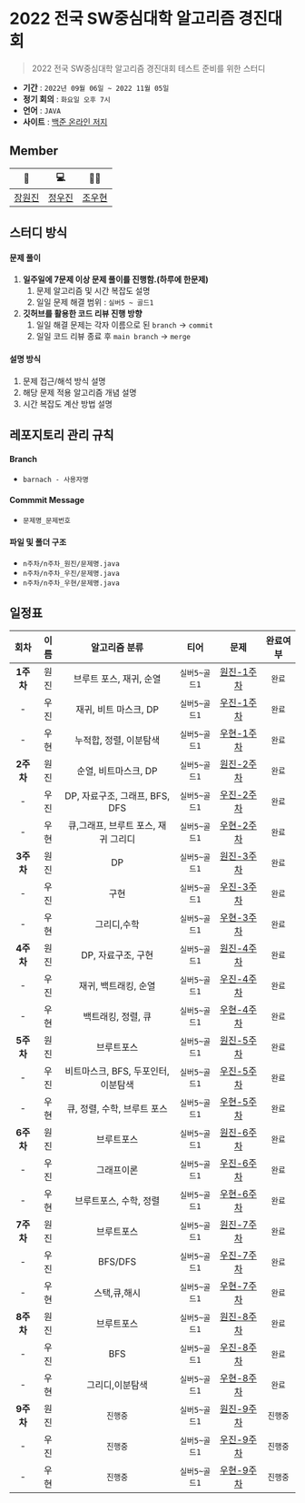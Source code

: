 # 2022 전국 SW중심대학 알고리즘 경진대회

> 2022 전국 SW중심대학 알고리즘 경진대회 테스트 준비를 위한 스터디

- **기간** : `2022년 09월 06일 ~ 2022 11월 05일`
- **정기 회의** : `화요일 오후 7시`
- **언어** : `JAVA`
- **사이트** : [백준 온라인 저지](https://www.acmicpc.net/lectures)

## Member
| 📖 | 💻 | 🤸‍♂️ |
| :----: | :----: | :----: |
| [장원진](https://github.com/jangwon3828) | [정우진](https://github.com/WooJinDeve)| [조우현](https://github.com/woohyeonjoe) |


## 스터디 방식
#### 문제 풀이
1. **일주일에 7문제 이상 문제 풀이를 진행함.(하루에 한문제)**
    1. 문제 알고리즘 및 시간 복잡도 설명 
    2. 일일 문제 해결 범위 : `실버5 ~ 골드1`
2. **깃허브를 활용한 코드 리뷰 진행 방향**
    1. 일일 해결 문제는 각자 이름으로 된 `branch` → `commit`
    2. 일일 코드 리뷰 종료 후 `main branch` → `merge`

#### 설명 방식
1. 문제 접근/해석 방식 설명
2. 해당 문제 적용 알고리즘 개념 설명
3. 시간 복잡도 계산 방법 설명

## 레포지토리 관리 규칙
#### Branch
- `barnach - 사용자명`
#### Commmit Message
- `문제명_문제번호`
#### 파일 및 폴더 구조
- `n주차/n주차_원진/문제명.java`
- `n주차/n주차_우진/문제명.java`
- `n주차/n주차_우현/문제명.java`

## 일정표
| 회차 | 이름 | 알고리즘 분류 | 티어  | 문제 | 완료여부 |
| :---: | :---: | :---: | :---: | :---:| :---:|
| **1주차**| 원진 | 브루트 포스, 재귀, 순열  | `실버5~골드1` | [원진-1주차](https://github.com/jangwon3828/2022-Algorithm-Study/tree/main/1%EC%A3%BC%EC%B0%A8/1%EC%A3%BC%EC%B0%A8_%EC%9B%90%EC%A7%84) | `완료` |
| -| 우진 | 재귀, 비트 마스크, DP  |`실버5~골드1`| [우진-1주차](https://github.com/jangwon3828/2022-Algorithm-Study/tree/main/1%EC%A3%BC%EC%B0%A8/1%EC%A3%BC%EC%B0%A8_%EC%9A%B0%EC%A7%84) | `완료` |
| -|  우현 |누적합, 정렬, 이분탐색 | `실버5~골드1` | [우현-1주차](https://github.com/jangwon3828/2022-Algorithm-Study/tree/main/1%EC%A3%BC%EC%B0%A8/1%EC%A3%BC%EC%B0%A8_%EC%9A%B0%ED%98%84) |`완료` |
| **2주차**| 원진 |순열, 비트마스크, DP| `실버5~골드1` | [원진-2주차](https://github.com/jangwon3828/Algorithm_Competition-Study/tree/main/2%EC%A3%BC%EC%B0%A8/2%EC%A3%BC%EC%B0%A8_%EC%9B%90%EC%A7%84) |`완료` |
| -| 우진 |DP, 자료구조, 그래프, BFS, DFS |`실버5~골드1`| [우진-2주차](https://github.com/jangwon3828/Algorithm_Competition-Study/tree/main/2%EC%A3%BC%EC%B0%A8/2%EC%A3%BC%EC%B0%A8_%EC%9A%B0%EC%A7%84) | `완료`|
| -|  우현 | 큐,그래프, 브루트 포스, 재귀 그리디| `실버5~골드1` | [우현-2주차](https://github.com/jangwon3828/Algorithm_Competition-Study/tree/main/2%EC%A3%BC%EC%B0%A8/2%EC%A3%BC%EC%B0%A8_%EC%9A%B0%ED%98%84) |`완료`|
| **3주차**| 원진 |DP| `실버5~골드1` | [원진-3주차](https://github.com/jangwon3828/Algorithm_Competition-Study/tree/main/3%EC%A3%BC%EC%B0%A8/3%EC%A3%BC%EC%B0%A8_%EC%9B%90%EC%A7%84) | `완료` |
| -| 우진 |구현 |`실버5~골드1`| [우진-3주차](https://github.com/jangwon3828/Algorithm_Competition-Study/tree/main/3%EC%A3%BC%EC%B0%A8/3%EC%A3%BC%EC%B0%A8_%EC%9A%B0%EC%A7%84) | `완료` |
| -|  우현 |그리디,수학| `실버5~골드1` | [우현-3주차](https://github.com/jangwon3828/Algorithm_Competition-Study/tree/main/3%EC%A3%BC%EC%B0%A8/3%EC%A3%BC%EC%B0%A8_%EC%9A%B0%ED%98%84) |`완료` |
| **4주차**| 원진 | DP, 자료구조, 구현| `실버5~골드1` | [원진-4주차](https://github.com/jangwon3828/Algorithm_Competition-Study/tree/main/2%EC%A3%BC%EC%B0%A8/2%EC%A3%BC%EC%B0%A8_%EC%9B%90%EC%A7%84) | `완료`|
| -| 우진 |재귀, 백트래킹, 순열 |`실버5~골드1`| [우진-4주차](https://github.com/jangwon3828/Algorithm_Competition-Study/tree/main/4%EC%A3%BC%EC%B0%A8/4%EC%A3%BC%EC%B0%A8_%EC%9A%B0%EC%A7%84) | `완료` |
| -|  우현 |백트래킹, 정렬, 큐| `실버5~골드1` | [우현-4주차](https://github.com/jangwon3828/Algorithm_Competition-Study/tree/main/2%EC%A3%BC%EC%B0%A8/2%EC%A3%BC%EC%B0%A8_%EC%9A%B0%ED%98%84) |`완료` |
| **5주차**| 원진 | 브루트포스 | `실버5~골드1` | [원진-5주차](https://github.com/jangwon3828/Algorithm_Competition-Study/tree/main/5%EC%A3%BC%EC%B0%A8/5%EC%A3%BC%EC%B0%A8_%EC%9B%90%EC%A7%84) |`완료`|
| -| 우진 |비트마스크, BFS, 두포인터, 이분탐색|`실버5~골드1`| [우진-5주차](https://github.com/jangwon3828/Algorithm_Competition-Study/tree/main/5%EC%A3%BC%EC%B0%A8/5%EC%A3%BC%EC%B0%A8_%EC%9A%B0%EC%A7%84) | `완료`|
| -|  우현 | 큐, 정렬, 수학, 브루트 포스| `실버5~골드1` | [우현-5주차](https://github.com/jangwon3828/Algorithm_Competition-Study/tree/main/5%EC%A3%BC%EC%B0%A8/5%EC%A3%BC%EC%B0%A8_%EC%9A%B0%ED%98%84) |`완료` |
| **6주차**| 원진 | 브루트포스 | `실버5~골드1` | [원진-6주차](https://github.com/jangwon3828/Algorithm_Competition-Study/tree/main/6%EC%A3%BC%EC%B0%A8/6%EC%A3%BC%EC%B0%A8_%EC%9B%90%EC%A7%84) |`완료`|
| -| 우진 |그래프이론|`실버5~골드1`| [우진-6주차](https://github.com/jangwon3828/Algorithm_Competition-Study/tree/main/6%EC%A3%BC%EC%B0%A8/6%EC%A3%BC%EC%B0%A8%20%EC%9A%B0%EC%A7%84) | `완료`|
| -|  우현 |브루트포스, 수학, 정렬| `실버5~골드1` | [우현-6주차](https://github.com/jangwon3828/Algorithm_Competition-Study/tree/main/6%EC%A3%BC%EC%B0%A8/6%EC%A3%BC%EC%B0%A8_%EC%9A%B0%ED%98%84) |`완료` |
| **7주차**| 원진 | 브루트포스  | `실버5~골드1` | [원진-7주차](https://github.com/jangwon3828/Algorithm_Competition-Study/tree/main/7%EC%A3%BC%EC%B0%A8/7%EC%A3%BC%EC%B0%A8_%EC%9B%90%EC%A7%84) |`완료`|
| -| 우진 |BFS/DFS|`실버5~골드1`| [우진-7주차](https://github.com/jangwon3828/Algorithm_Competition-Study/tree/main/7%EC%A3%BC%EC%B0%A8/7%EC%A3%BC%EC%B0%A8%20%EC%9A%B0%EC%A7%84) | `완료`|
| -|  우현 |스택,큐,해시| `실버5~골드1` | [우현-7주차](https://github.com/jangwon3828/Algorithm_Competition-Study/tree/main/7%EC%A3%BC%EC%B0%A8/7%EC%A3%BC%EC%B0%A8_%EC%9A%B0%ED%98%84) |`완료` |
| **8주차**| 원진 |브루트포스 | `실버5~골드1` | [원진-8주차](https://github.com/jangwon3828/Algorithm_Competition-Study/tree/main/8%EC%A3%BC%EC%B0%A8/8%EC%A3%BC%EC%B0%A8_%EC%9B%90%EC%A7%84) |`완료`|
| -| 우진 |BFS|`실버5~골드1`| [우진-8주차](https://github.com/jangwon3828/Algorithm_Competition-Study/tree/main/8%EC%A3%BC%EC%B0%A8/8%EC%A3%BC%EC%B0%A8%20%EC%9A%B0%EC%A7%84) |`완료`|
| -|  우현 |그리디,이분탐색| `실버5~골드1` | [우현-8주차](https://github.com/jangwon3828/Algorithm_Competition-Study/tree/main/8%EC%A3%BC%EC%B0%A8/8%EC%A3%BC%EC%B0%A8_%EC%9A%B0%ED%98%84) |`완료` |
| **9주차**| 원진 | `진행중` | `실버5~골드1` | [원진-9주차](https://github.com/jangwon3828/Algorithm_Competition-Study/tree/main/8%EC%A3%BC%EC%B0%A8/8%EC%A3%BC%EC%B0%A8_%EC%9B%90%EC%A7%84) |`진행중`|
| -| 우진 |`진행중`|`실버5~골드1`| [우진-9주차](https://github.com/jangwon3828/Algorithm_Competition-Study/tree/main/8%EC%A3%BC%EC%B0%A8/8%EC%A3%BC%EC%B0%A8_%EC%9A%B0%EC%A7%84) | `진행중`|
| -|  우현 |`진행중`| `실버5~골드1` | [우현-9주차](https://github.com/jangwon3828/Algorithm_Competition-Study/tree/main/8%EC%A3%BC%EC%B0%A8/8%EC%A3%BC%EC%B0%A8_%EC%9A%B0%ED%98%84) |`진행중` |



